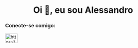<h1 align="center">Oi 👋, eu sou Alessandro</h1>
<h3 align="left">Conecte-se comigo:</h3>
<p align="left">
<a href="https://www.linkedin.com/in/alessandro-silva-314236201/" target="blank"><img align="center" src="https://raw.githubusercontent.com/rahuldkjain/github-profile-readme-generator/master/src/images/icons/Social/linked-in-alt.svg" alt="https://www.linkedin.com/in/alessandro-silva-314236201/" height="30" width="40" /></a>
